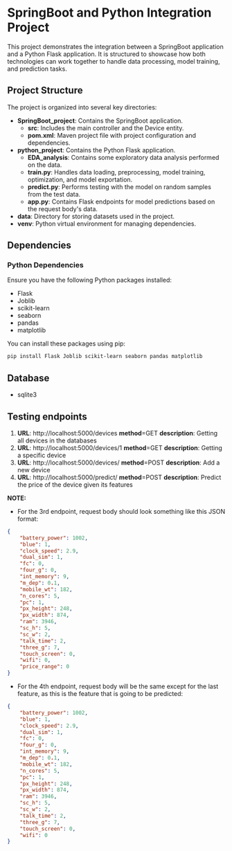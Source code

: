 # SpringBoot and Python Integration Project

This project demonstrates the integration between a SpringBoot application and a Python Flask application. It is structured to showcase how both technologies can work together to handle data processing, model training, and prediction tasks.

## Project Structure

The project is organized into several key directories:

- **SpringBoot_project**: Contains the SpringBoot application.
  - **src**: Includes the main controller and the Device entity.
  - **pom.xml**: Maven project file with project configuration and dependencies.
- **python_project**: Contains the Python Flask application.
  - **EDA_analysis**: Contains some exploratory data analysis performed on the data.
  - **train.py**: Handles data loading, preprocessing, model training, optimization, and model exportation.
  - **predict.py**: Performs testing with the model on random samples from the test data.
  - **app.py**: Contains Flask endpoints for model predictions based on the request body's data.
- **data**: Directory for storing datasets used in the project.
- **venv**: Python virtual environment for managing dependencies.

## Dependencies

### Python Dependencies

Ensure you have the following Python packages installed:

- Flask
- Joblib
- scikit-learn
- seaborn
- pandas
- matplotlib

You can install these packages using pip:

```bash
pip install Flask Joblib scikit-learn seaborn pandas matplotlib
```

## Database
- sqlite3

## Testing endpoints

1. **URL**: http://localhost:5000/devices **method**=GET **description**: Getting all devices in the databases
2. **URL**: http://localhost:5000/devices/1 **method**=GET **description**: Getting a specific device
3. **URL**: http://localhost:5000/devices/ **method**=POST **description**: Add a new device
4. **URL**: http://localhost:5000/predict/ **method**=POST **description**: Predict the price of the device given its features

**NOTE:**

- For the 3rd endpoint, request body should look something like this JSON format:

```JSON
{
    "battery_power": 1002,
    "blue": 1,
    "clock_speed": 2.9,
    "dual_sim": 1,
    "fc": 0,
    "four_g": 0,
    "int_memory": 9,
    "m_dep": 0.1,
    "mobile_wt": 182,
    "n_cores": 5,
    "pc": 1,
    "px_height": 248,
    "px_width": 874,
    "ram": 3946,
    "sc_h": 5,
    "sc_w": 2,
    "talk_time": 2,
    "three_g": 7,
    "touch_screen": 0,
    "wifi": 0,
    "price_range": 0
}
```

- For the 4th endpoint, request body will be the same except for the last feature, as this is the feature that is going to be predicted:

```JSON
{
    "battery_power": 1002,
    "blue": 1,
    "clock_speed": 2.9,
    "dual_sim": 1,
    "fc": 0,
    "four_g": 0,
    "int_memory": 9,
    "m_dep": 0.1,
    "mobile_wt": 182,
    "n_cores": 5,
    "pc": 1,
    "px_height": 248,
    "px_width": 874,
    "ram": 3946,
    "sc_h": 5,
    "sc_w": 2,
    "talk_time": 2,
    "three_g": 7,
    "touch_screen": 0,
    "wifi": 0
}
```
